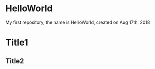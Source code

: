 # HelloWorld
My first repository, the name is HelloWorld, created on Aug 17th, 2018
# Title1
## Title2
